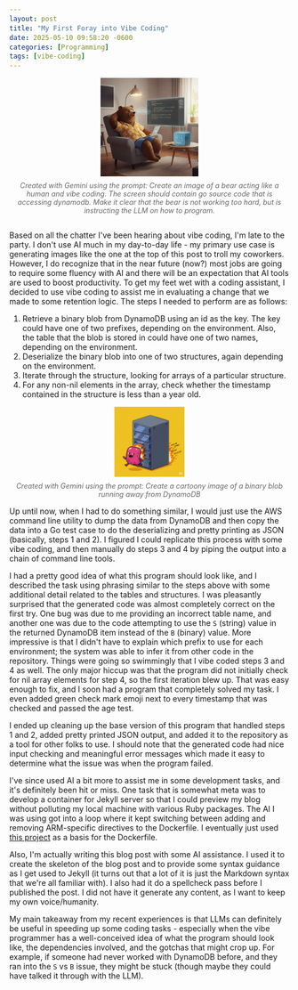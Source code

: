 ```yaml
---
layout: post
title: "My First Foray into Vibe Coding"
date: 2025-05-10 09:58:20 -0600
categories: [Programming]
tags: [vibe-coding]
---
```


<div style="text-align: center; margin-bottom: 2em;">
<img src="/assets/images/bear-vibe-code.jpeg" alt="A bear coding with good vibes" style="width: 35%;">
<p style="font-style: italic; color: #666; margin-top: 0.5em; font-size: 0.9em;">Created with Gemini using the prompt: Create an image of a bear acting like a human and vibe coding. The screen should contain go source code that is accessing dynamodb. Make it clear that the bear is not working too hard, but is instructing the LLM on how to program.</p>
</div>

Based on all the chatter I've been hearing about vibe coding, I'm late to the party. I don't use AI much in my day-to-day life - my primary use case is generating images like the one at the top of this post to troll my coworkers. However, I do recognize that in the near future (now?) most jobs are going to require some fluency with AI and there will be an expectation that AI tools are used to boost productivity. To get my feet wet with a coding assistant, I decided to use vibe coding to assist me in evaluating a change that we made to some retention logic. The steps I needed to perform are as follows:

1. Retrieve a binary blob from DynamoDB using an id as the key. The key could have one of two prefixes, depending on the environment. Also, the table that the blob is stored in could have one of two names, depending on the environment.
2. Deserialize the binary blob into one of two structures, again depending on the environment.
3. Iterate through the structure, looking for arrays of a particular structure.
4. For any non-nil elements in the array, check whether the timestamp contained in the structure is less than a year old.

<div style="text-align: center; margin: 1em 0;">
<img src="/assets/images/blob.png" alt="Binary blob visualization" style="width: 25%;">
<p style="font-style: italic; color: #666; margin-top: 0.5em; font-size: 0.9em;">Created with Gemini using the prompt: Create a cartoony image of a binary blob running away from DynamoDB</p>
</div>

Up until now, when I had to do something similar, I would just use the AWS command line utility to dump the data from DynamoDB and then copy the data into a Go test case to do the deserializing and pretty printing as JSON (basically, steps 1 and 2). I figured I could replicate this process with some vibe coding, and then manually do steps 3 and 4 by piping the output into a chain of command line tools.

I had a pretty good idea of what this program should look like, and I described the task using phrasing similar to the steps above with some additional detail related to the tables and structures. I was pleasantly surprised that the generated code was almost completely correct on the first try. One bug was due to me providing an incorrect table name, and another one was due to the code attempting to use the `S` (string) value in the returned DynamoDB item instead of the `B` (binary) value. More impressive is that I didn't have to explain which prefix to use for each environment; the system was able to infer it from other code in the repository. Things were going so swimmingly that I vibe coded steps 3 and 4 as well. The only major hiccup was that the program did not initially check for nil array elements for step 4, so the first iteration blew up. That was easy enough to fix, and I soon had a program that completely solved my task. I even added green check mark emoji next to every timestamp that was checked and passed the age test.

I ended up cleaning up the base version of this program that handled steps 1 and 2, added pretty printed JSON output, and added it to the repository as a tool for other folks to use. I should note that the generated code had nice input checking and meaningful error messages which made it easy to determine what the issue was when the program failed.

I've since used AI a bit more to assist me in some development tasks, and it's definitely been hit or miss. One task that is somewhat meta was to develop a container for Jekyll server so that I could preview my blog without polluting my local machine with various Ruby packages. The AI I was using got into a loop where it kept switching between adding and removing ARM-specific directives to the Dockerfile. I eventually just used [this project](https://github.com/BretFisher/jekyll-serve) as a basis for the Dockerfile.

Also, I'm actually writing this blog post with some AI assistance. I used it to create the skeleton of the blog post and to provide some syntax guidance as I get used to Jekyll (it turns out that a lot of it is just the Markdown syntax that we're all familiar with). I also had it do a spellcheck pass before I published the post.  I did not have it generate any content, as I want to keep my own voice/humanity.

My main takeaway from my recent experiences is that LLMs can definitely be useful in speeding up some coding tasks - especially when the vibe programmer has a well-conceived idea of what the program should look like, the dependencies involved, and the gotchas that might crop up. For example, if someone had never worked with DynamoDB before, and they ran into the `S` vs `B` issue, they might be stuck (though maybe they could have talked it through with the LLM).
